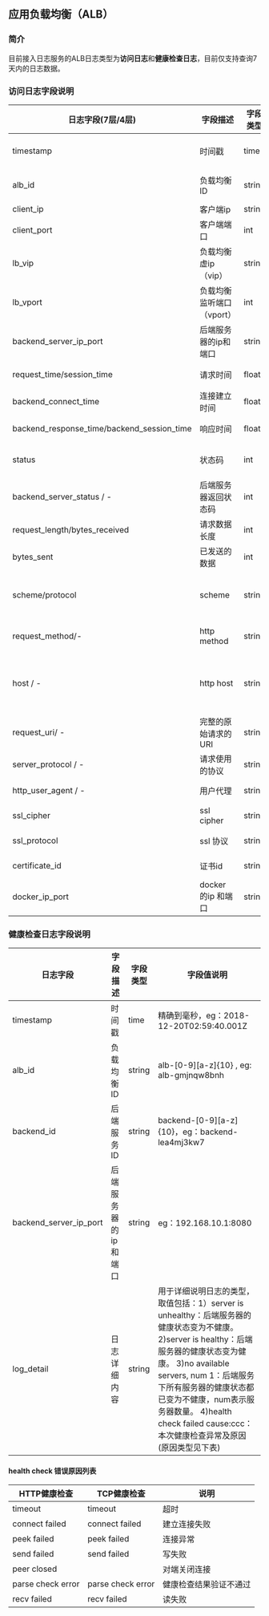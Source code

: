 ## 应用负载均衡（ALB）
### 简介
目前接入日志服务的ALB日志类型为**访问日志**和**健康检查日志**，目前仅支持查询7天内的日志数据。

### 访问日志字段说明
日志字段(7层/4层) | 字段描述 | 字段类型 | 字段值说明
-- | -- | -- | --
timestamp  | 时间戳 | time | 精确到毫秒，eg：2018-12-20T02:59:40.001Z
alb_id | 负载均衡ID | string | alb-[0-9][a-z]{10} , eg: alb-gmjnqw8bnh
client_ip | 客户端ip | string | eg：192.168.10.1
client_port | 客户端端口 | int | 1-65535，eg：50398
lb_vip | 负载均衡虚ip（vip） | string | eg：192.168.10.2
lb_vport | 负载均衡监听端口（vport） | int | 1-65535，eg：8080
backend_server_ip_port | 后端服务器的ip和端口 | string | eg：192.168.10.1:8080
request_time/session_time | 请求时间 | float | >0，eg：0.006 单位为秒
backend_connect_time | 连接建立时间 | float | >0，eg：0.001 单位为秒
backend_response_time/backend_session_time | 响应时间 | float | >0，eg：0.006 单位为秒
status | 状态码 | int | 类似于http code； eg: 200, 404, 503 ....
backend_server_status / - | 后端服务器返回状态码 | int | 类似于http code；eg: 200, 404, 503 ....
request_length/bytes_received | 请求数据长度 | int | >0，eg：80
bytes_sent | 已发送的数据 | int | >0，eg：197 单位为字节
scheme/protocol | scheme | string | uri scheme 或者 stream 协议；eg: http， https， tcp, udp
request_method/- | http method | string | GET, POST, DELETE, PUT , OPTION....
host / - | http host | string | 请求行中的host或请求头中的host或者一条与请求匹配的servername，eg: 192.168.2.3
request_uri/ - | 完整的原始请求的URI | string | eg : / ; /pan/beta/test1?fid=3
server_protocol / - | 请求使用的协议 | string | 通常是HTTP/1.0或HTTP/1.1
http_user_agent / - | 用户代理 | string | 客户端代理，eg: curl , chrome
ssl_cipher | ssl cipher | string | eg：EECDH+AESGCM
ssl_protocol | ssl 协议 | string | eg：SSLv2 ，TLSv1 
certificate_id | 证书id |string | eg：cert-jq3a9yhugj
docker_ip_port | docker 的ip 和端口 | string | eg：192.168.2.3:80

### 健康检查日志字段说明
日志字段| 字段描述 | 字段类型 | 字段值说明
-- | -- | -- | --
timestamp | 时间戳 | time | 精确到毫秒，eg：2018-12-20T02:59:40.001Z
alb_id | 负载均衡ID | string | alb-[0-9][a-z]{10} , eg: alb-gmjnqw8bnh
backend_id | 后端服务ID | string |backend-[0-9][a-z]{10}，eg：backend-lea4mj3kw7
backend_server_ip_port | 后端服务器的ip和端口 |string |  eg：192.168.10.1:8080|
log_detail |  日志详细内容 | string | 用于详细说明日志的类型，取值包括：1）server is unhealthy：后端服务器的健康状态变为不健康。 2)server is healthy：后端服务器的健康状态变为健康。 3)no available servers, num 1：后端服务下所有服务器的健康状态都已变为不健康，num表示服务器数量。 4)health check failed cause:ccc：本次健康检查异常及原因(原因类型见下表) 

#### health check 错误原因列表
HTTP健康检查| TCP健康检查 |说明
-- | -- | -- 
timeout | timeout | 超时
connect failed |  connect failed | 建立连接失败
peek failed | peek failed | 连接异常 
send failed | send failed | 写失败 
peer closed  |           | 对端关闭连接 
parse check error	 |parse check error | 健康检查结果验证不通过
recv failed |recv failed |  读失败 




